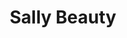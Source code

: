 ---
title: "Sally Beauty"
url: /north-las-vegas/sally-beauty-east-lake-mead-boulevard/
shop: hairdresser supply
---
